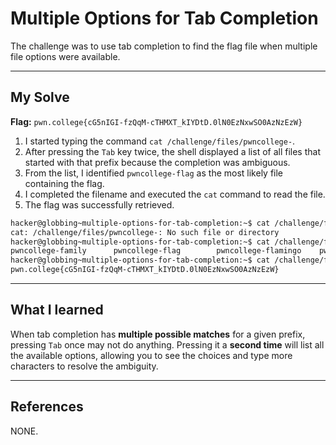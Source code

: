 # Multiple Options for Tab Completion

The challenge was to use tab completion to find the flag file when multiple file options were available.

-----

## My Solve

**Flag:** `pwn.college{cG5nIGI-fzQqM-cTHMXT_kIYDtD.0lN0EzNxwSO0AzNzEzW}`

1.  I started typing the command `cat /challenge/files/pwncollege-`.
2.  After pressing the `Tab` key twice, the shell displayed a list of all files that started with that prefix because the completion was ambiguous.
3.  From the list, I identified `pwncollege-flag` as the most likely file containing the flag.
4.  I completed the filename and executed the `cat` command to read the file.
5.  The flag was successfully retrieved.

<!-- end list -->

```bash
hacker@globbing~multiple-options-for-tab-completion:~$ cat /challenge/files/pwncollege-
cat: /challenge/files/pwncollege-: No such file or directory
hacker@globbing~multiple-options-for-tab-completion:~$ cat /challenge/files/pwncollege-
pwncollege-family      pwncollege-flag        pwncollege-flamingo    pwncollege-flyswatter  pwncollege-hacking     
hacker@globbing~multiple-options-for-tab-completion:~$ cat /challenge/files/pwncollege-flag
pwn.college{cG5nIGI-fzQqM-cTHMXT_kIYDtD.0lN0EzNxwSO0AzNzEzW}
```

-----

## What I learned

When tab completion has **multiple possible matches** for a given prefix, pressing `Tab` once may not do anything. Pressing it a **second time** will list all the available options, allowing you to see the choices and type more characters to resolve the ambiguity.

-----

## References

NONE.
